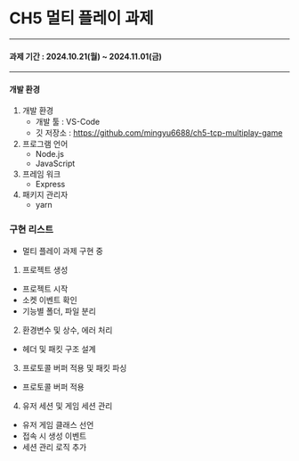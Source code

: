 # CH5 멀티 플레이 과제
----
#### 과제 기간 : 2024.10.21(월) ~ 2024.11.01(금)
----
#### 개발 환경
1. 개발 환경
   - 개발 툴 : VS-Code
   - 깃 저장소 : https://github.com/mingyu6688/ch5-tcp-multiplay-game
1. 프로그램 언어
   - Node.js
   - JavaScript
1. 프레임 워크
   - Express
1. 패키지 관리자
   - yarn

### 구현 리스트
- 멀티 플레이 과제 구현 중<br>
1. 프로젝트 생성<br>
- 프로젝트 시작
- 소켓 이벤트 확인
- 기능별 폴더, 파일 분리
2. 환경변수 및 상수, 에러 처리<br>
- 헤더 및 패킷 구조 설계
3. 프로토콜 버퍼 적용 및 패킷 파싱<br>
- 프로토콜 버퍼 적용
4. 유저 세션 및 게임 세션 관리<br>
- 유저 게임 클래스 선언
- 접속 시 생성 이벤트
- 세션 관리 로직 추가